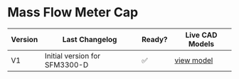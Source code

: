 # Mass Flow Meter Cap

| Version | Last Changelog | Ready? | Live CAD Models |
| ------- | -------------- | ------ | --------------- |
| V1 | Initial version for SFM3300-D | ✅ | [view model](https://a360.co/39bc62M)
